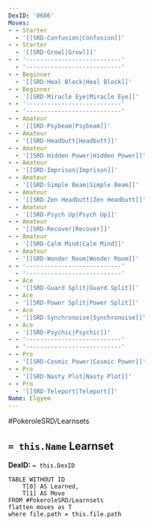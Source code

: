 ```yaml
---
DexID: '0606'
Moves:
- - Starter
  - '[[SRD-Confusion|Confusion]]'
- - Starter
  - '[[SRD-Growl|Growl]]'
- - '---------------------------'
  - '---------------------------'
- - Beginner
  - '[[SRD-Heal Block|Heal Block]]'
- - Beginner
  - '[[SRD-Miracle Eye|Miracle Eye]]'
- - '---------------------------'
  - '---------------------------'
- - Amateur
  - '[[SRD-Psybeam|Psybeam]]'
- - Amateur
  - '[[SRD-Headbutt|Headbutt]]'
- - Amateur
  - '[[SRD-Hidden Power|Hidden Power]]'
- - Amateur
  - '[[SRD-Imprison|Imprison]]'
- - Amateur
  - '[[SRD-Simple Beam|Simple Beam]]'
- - Amateur
  - '[[SRD-Zen Headbutt|Zen Headbutt]]'
- - Amateur
  - '[[SRD-Psych Up|Psych Up]]'
- - Amateur
  - '[[SRD-Recover|Recover]]'
- - Amateur
  - '[[SRD-Calm Mind|Calm Mind]]'
- - Amateur
  - '[[SRD-Wonder Room|Wonder Room]]'
- - '---------------------------'
  - '---------------------------'
- - Ace
  - '[[SRD-Guard Split|Guard Split]]'
- - Ace
  - '[[SRD-Power Split|Power Split]]'
- - Ace
  - '[[SRD-Synchronoise|Synchronoise]]'
- - Ace
  - '[[SRD-Psychic|Psychic]]'
- - '---------------------------'
  - '---------------------------'
- - Pro
  - '[[SRD-Cosmic Power|Cosmic Power]]'
- - Pro
  - '[[SRD-Nasty Plot|Nasty Plot]]'
- - Pro
  - '[[SRD-Teleport|Teleport]]'
Name: Elgyem
---
```


#PokeroleSRD/Learnsets

## `= this.Name` Learnset

**DexID:** `= this.DexID`

```dataview
TABLE WITHOUT ID
    T[0] AS Learned,
    T[1] AS Move
FROM #PokeroleSRD/Learnsets
flatten moves as T
where file.path = this.file.path
```
